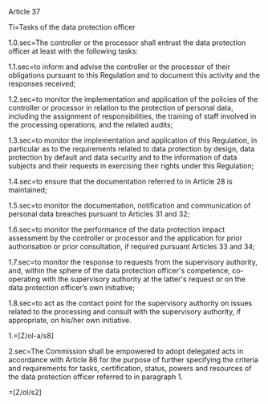 Article 37

Ti=Tasks of the data protection officer

1.0.sec=The controller or the processor shall entrust the data protection officer at least with the following tasks:

1.1.sec=to inform and advise the controller or the processor of their obligations pursuant to this Regulation and to document this activity and the responses received;

1.2.sec=to monitor the implementation and application of the policies of the controller or processor in relation to the protection of personal data, including the assignment of responsibilities, the training of staff involved in the processing operations, and the related audits;

1.3.sec=to monitor the implementation and application of this Regulation, in particular as to the requirements related to data protection by design, data protection by default and data security and to the information of data subjects and their requests in exercising their rights under this Regulation;

1.4.sec=to ensure that the documentation referred to in Article 28 is maintained;

1.5.sec=to monitor the documentation, notification and communication of personal data breaches pursuant to Articles 31 and 32;

1.6.sec=to monitor the performance of the data protection impact assessment by the controller or processor and the application for prior authorisation or prior consultation, if required pursuant Articles 33 and 34;

1.7.sec=to monitor the response to requests from the supervisory authority, and, within the sphere of the data protection officer's competence, co-operating with the supervisory authority at the latter's request or on the data protection officer’s own initiative;

1.8.sec=to act as the contact point for the supervisory authority on issues related to the processing and consult with the supervisory authority, if appropriate, on his/her own initiative.

1.=[Z/ol-a/s8]

2.sec=The Commission shall be empowered to adopt delegated acts in accordance with Article 86 for the purpose of further specifying the criteria and requirements for tasks, certification, status, powers and resources of the data protection officer referred to in paragraph 1.

=[Z/ol/s2]